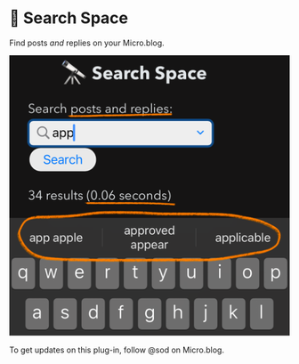 # 🔭 Search Space

Find posts *and* replies on your Micro.blog.

![](https://raw.githubusercontent.com/svendahlstrand/plugin-search-space/main/docs/screenshot.png)

To get updates on this plug-in, follow @sod on Micro.blog.
